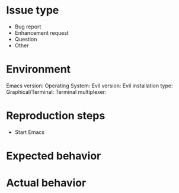 <!-- Replace every comment and delete this line -->
# Issue type

<!-- Pick one of the following, delete the rest -->
- Bug report
- Enhancement request
- Question
- Other

# Environment

Emacs version: <!-- M-x emacs-version -->
Operating System: <!-- Name and version, e.g. Windows 10, macOS Sierra, Debian Jessie -->
Evil version: <!-- M-x evil-version -->
Evil installation type: <!-- MELPA, MELPA stable, Quelpa, El-Get, manual -->
Graphical/Terminal: <!-- Whether you're running Emacs in a terminal emulator or under X -->
Terminal multiplexer: <!-- If you're in a terminal, are you running Emacs inside screen/tmux? -->

# Reproduction steps
<!-- Minimal list of steps that manage reproducing the bug -->

- Start Emacs
<!-- More steps -->

# Expected behavior
<!-- Describe how it should behave -->

# Actual behavior
<!-- Describe how it does behave -->
